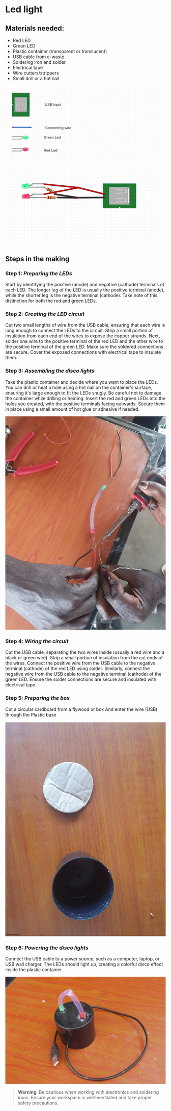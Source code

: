  # Led light

 ## Materials needed:

 * Red LED
 * Green LED
 * Plastic container (transparent or translucent)
 * USB cable from e-waste
 * Soldering iron and solder
 *  Electrical tape
 * Wire cutters/strippers
 * Small drill or a hot nail
 
 ![Materials for Led](/images/Led-materials.jpg/)

![Schematic for the Led mesmorizing light](/images/RBG-light.jpg)

## Steps in the making 

### Step 1: _Preparing the LEDs_  
Start by identifying the positive (anode) and negative (cathode) terminals of each LED. The longer leg of the LED is usually the positive terminal (anode), while the shorter leg is the negative terminal (cathode). Take note of this distinction for both the red and green LEDs.

### Step 2: _Creating the LED circuit_ 
Cut two small lengths of wire from the USB cable, ensuring that each wire is long enough to connect the LEDs to the circuit. Strip a small portion of insulation from each end of the wires to expose the copper strands. Next, solder one wire to the positive terminal of the red LED and the other wire to the positive terminal of the green LED. Make sure the soldered connections are secure. Cover the exposed connections with electrical tape to insulate them.

### Step 3: _Assembling the disco lights_ 
Take the plastic container and decide where you want to place the LEDs. You can drill or heat a hole using a hot nail on the container's surface, ensuring it's large enough to fit the LEDs snugly. Be careful not to damage the container while drilling or heating. Insert the red and green LEDs into the holes you created, with the positive terminals facing outwards. Secure them in place using a small amount of hot glue or adhesive if needed.

![Soldering anode_cathode](/images/Soldering-anode-cathode.jpg)

### Step 4: _Wiring the circuit_ 
Cut the USB cable, separating the two wires inside (usually a red wire and a black or green wire). Strip a small portion of insulation from the cut ends of the wires. Connect the positive wire from the USB cable to the negative terminal (cathode) of the red LED using solder. Similarly, connect the negative wire from the USB cable to the negative terminal (cathode) of the green LED. Ensure the solder connections are secure and insulated with electrical tape.

### Step 5: _Preparing the box_
Cut a circular cardboard from a flywood or box And enter the wire (USB) through the Plastic base

![Cardboard and Black base](/images/Cardboard-black-base.jpg)

### Step 6: _Powering the disco lights_ 
Connect the USB cable to a power source, such as a computer, laptop, or USB wall charger. The LEDs should light up, creating a colorful disco effect inside the plastic container.

![Led light](/images/led-light.jpg)

> **Warning**: Be cautious when working with electronics and soldering irons. Ensure your workspace is well-ventilated and take proper safety precautions.







